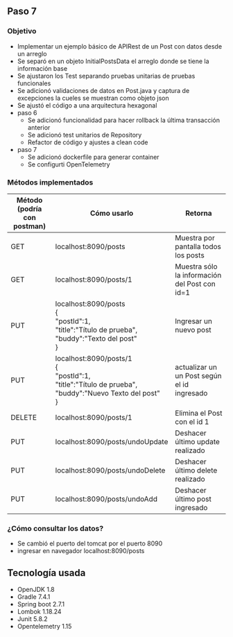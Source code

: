 
## Paso 7

### Objetivo
- Implementar un ejemplo básico de APIRest de un Post con datos desde un arreglo
- Se separó en un objeto InitialPostsData el arreglo donde se tiene la información base
- Se ajustaron los Test separando pruebas unitarias de pruebas funcionales
- Se adicionó validaciones de datos en Post.java y captura de excepciones la cueles se muestran como objeto json
- Se ajustó el código a una arquitectura hexagonal
- paso 6
  - Se adicionó funcionalidad para hacer rollback la última transacción anterior
  - Se adicionó test unitarios de Repository
  - Refactor de código y ajustes a clean code
- paso 7
  - Se adicionó dockerfile para generar container
  - Se configurti OpenTelemetry
### Métodos implementados
| Método (podría con postman) | Cómo usarlo                                                                                                           | Retorna                                       |
|-----------------------------|-----------------------------------------------------------------------------------------------------------------------|-----------------------------------------------|
| GET                         | localhost:8090/posts                                                                                                  | Muestra por pantalla todos los posts          |
| GET                         | localhost:8090/posts/1                                                                                                | Muestra sólo la información del Post con id=1 |
| PUT                         | localhost:8090/posts<br/>{<br/>"postId":1,<br/>"title":"Título de prueba",<br/>"buddy":"Texto del post"<br/>}         | Ingresar un nuevo post                        |
| PUT                         | localhost:8090/posts/1<br/>{<br/>"postId":1,<br/>"title":"Título de prueba",<br/>"buddy":"Nuevo Texto del post"<br/>} | actualizar un un Post según el id ingresado   |
| DELETE                      | localhost:8090/posts/1                                                                                                | Elimina el Post con el id 1                   |
| PUT                         | localhost:8090/posts/undoUpdate                                                                                       | Deshacer último update realizado              |
| PUT                         | localhost:8090/posts/undoDelete                                                                                       | Deshacer último delete realizado              |
| PUT                         | localhost:8090/posts/undoAdd                                                                                          | Deshacer último post ingresado                |

### ¿Cómo consultar los datos?
- Se cambió el puerto del tomcat por el puerto 8090
- ingresar en navegador localhost:8090/posts


## Tecnología usada
- OpenJDK 1.8
- Gradle 7.4.1
- Spring boot 2.7.1
- Lombok 1.18.24
- Junit 5.8.2
- Opentelemetry 1.15